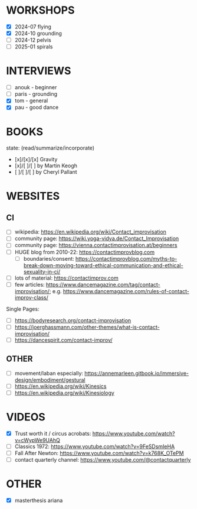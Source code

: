 
WORKSHOPS
====================================================================================================
* [x] 2024-07 flying
* [x] 2024-10 grounding
* [ ] 2024-12 pelvis
* [ ] 2025-01 spirals

INTERVIEWS
====================================================================================================
* [ ] anouk - beginner
* [ ] paris - grounding
* [x] tom - general
* [x] pau - good dance

BOOKS
====================================================================================================
state: (read/summarize/incorporate)

* [x]/[x]/[x] Gravity
* [x]/[ ]/[ ] by Martin Keogh
* [ ]/[ ]/[ ] by Cheryl Pallant

WEBSITES
====================================================================================================

CI
------------------------------------------------------------------------
* [ ] wikipedia: https://en.wikipedia.org/wiki/Contact_improvisation
* [ ] community page: https://wiki.yoga-vidya.de/Contact_Improvisation
* [ ] community page: https://vienna.contactimprovisation.at/beginners
* [ ] HUGE blog from 2010-22: https://contactimprovblog.com
  * [ ] boundaries/consent: https://contactimprovblog.com/myths-to-break-down-moving-toward-ethical-communication-and-ethical-sexuality-in-ci/
* [ ] lots of material: https://contactimprov.com
* [ ] few articles: https://www.dancemagazine.com/tag/contact-improvisation/; e.g. https://www.dancemagazine.com/rules-of-contact-improv-class/

Single Pages:
* [ ] https://bodyresearch.org/contact-improvisation
* [ ] https://joerghassmann.com/other-themes/what-is-contact-improvisation/
* [ ] https://dancespirit.com/contact-improv/

OTHER
------------------------------------------------------------------------
* [ ] movement/laban especially: https://annemarleen.gitbook.io/immersive-design/embodiment/gestural
* [ ] https://en.wikipedia.org/wiki/Kinesics
* [ ] https://en.wikipedia.org/wiki/Kinesiology

VIDEOS
====================================================================================================
* [x] Trust worth it / circus acrobats: https://www.youtube.com/watch?v=cWypWe9UAhQ
* [ ] Classics 1972: https://www.youtube.com/watch?v=9FeSDsmIeHA
* [ ] Fall After Newton: https://www.youtube.com/watch?v=k768K_OTePM
* [ ] contact quarterly channel: https://www.youtube.com/@contactquarterly

OTHER
====================================================================================================
* [x] masterthesis ariana

